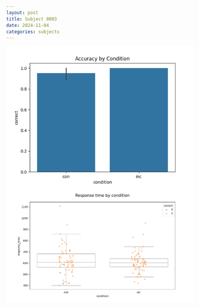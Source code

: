 ```yaml
---
layout: post
title: Subject 8003
date: 2024-11-04
categories: subjects
---
```


![](data/8003/run-10/8003_NF_acc.png)
![](data/8003/run-10/8003_NF_rt.png)
